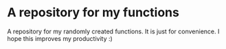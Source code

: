 # A repository for my functions
A repository for my randomly created functions. It is just for convenience.
I hope this improves my productivity :)
